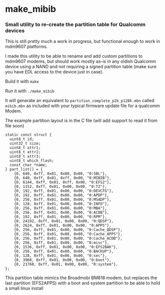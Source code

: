 # make_mibib
### Small utility to re-create the partition table for Qualcomm devices

This is still pretty much a work in progress, but functional enough to work in mdm9607 platforms.

I made this utility to be able to rename and add custom partitions to mdm9607 modems, but should work mostly as-is in any oldish Qualcomm device using a NAND and not requiring a signed partition table (make sure you have EDL access to the device just in case).

Build it with `make`

Run it with `./make_mibib`

It will generate an equivalent to `partition_complete_p2k_p128k.mbn` called `mibib.mbn` as included with your typical firmware update file for a qualcomm Modem.

The example partition layout is in the C file (will add support to read it from file soon)

```
static const struct {
  uint8_t id;
  uint32_t size;
  uint8_t attr1;
  uint8_t attr2;
  uint8_t attr3;
  uint8_t which_flash;
  const char *name;
} part_list[] = {
    {0, 640, 0xff, 0x01, 0x00, 0x00, "0:SBL"},
    {0, 640, 0xff, 0x01, 0xff, 0x00, "0:MIBIB"},
    {0, 6144, 0xff, 0x01, 0xff, 0x00, "0:EFS2"},
    {0, 1152, 0xff, 0x01, 0x00, 0x00, "0:TZ"},
    {0, 192, 0xff, 0x01, 0x00, 0x00, "0:DEVCFG"},
    {0, 192, 0xff, 0x01, 0x00, 0x00, "0:APDP"},
    {0, 256, 0xff, 0x01, 0x00, 0x00, "0:MSADP"},
    {0, 128, 0xff, 0x01, 0x00, 0x00, "0:INFO"},
    {0, 256, 0xff, 0x01, 0x00, 0x00, "0:MBA"},
    {0, 256, 0xff, 0x01, 0x00, 0x00, "0:ACDB"},
    {0, 192, 0xff, 0x01, 0x00, 0x00, "0:RPM"},
    {0, 24192, 0xff, 0x01, 0x00, 0x00, "0:QDSP"},
    {0, 2624, 0xff, 0x01, 0x00, 0x00, "0:APPS"},
    {0, 256, 0xff, 0x01, 0x00, 0x00, "0:Cache_QDSP"},
    {0, 256, 0xff, 0x01, 0x00, 0x00, "0:Cache_APPS"},
    {0, 256, 0xff, 0x01, 0x00, 0x00, "0:Cache_ACDB"},
    {0, 256, 0xff, 0x01, 0x00, 0x00, "0:misc"},
    {0, 1536, 0xff, 0x01, 0x00, 0x00, "0:EFS2BAK"},
    {0, 256, 0xff, 0x01, 0x00, 0x00, "0:BACKUP"},
    {0, 128, 0xff, 0x01, 0x00, 0x00, "0:sec"},
    {0, 3968, 0xff, 0x01, 0x00, 0x00, "0:boot"},
    {0, 21760, 0xff, 0x01, 0x00, 0x00, "0:system"},
};
```

This partition table mimics the Broadmobi BM818 modem, but replaces the last partition (EFS2APPS) with a boot and system partition to be able to hold a small linux install